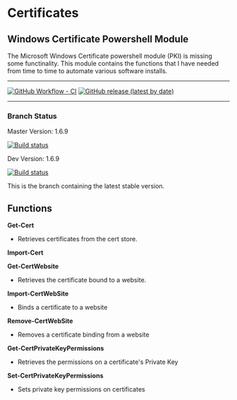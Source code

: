 # Certificates

## Windows Certificate Powershell Module

The Microsoft Windows Certificate powershell module (PKI) is missing some functinality.  This module contains the functions that I have needed from time to time to automate various software installs.

---

[![GitHub Workflow - CI](https://github.com/jeffbuenting/Certificates/workflows/test-action/badge.svg)](https://github.com/jeffbuenting/Certificates/actions?workflow=test-action)
[![GitHub release (latest by date)](https://img.shields.io/github/v/release/jeffbuenting/Certificates)](https://github.com/jeffbuenting/Certificates/releases/latest)

---

### Branch Status

Master Version: 1.6.9

[![Build status](https://ci.appveyor.com/api/projects/status/0upkoy1odny5totn/branch/master?svg=true)](https://ci.appveyor.com/project/jeffbuenting/certificates/branch/master)

Dev Version: 1.6.9

[![Build status](https://ci.appveyor.com/api/projects/status/0upkoy1odny5totn/branch/master?svg=true)](https://ci.appveyor.com/project/jeffbuenting/certificates/branch/dev)

This is the branch containing the latest stable version.

## Functions

**Get-Cert**                              
  - Retrieves certificates from the cert store.
  
**Import-Cert**

**Get-CertWebsite**
  - Retrieves the certificate bound to a website.
  
**Import-CertWebSite**
  - Binds a certificate to a website
  
**Remove-CertWebSite**
  - Removes a certificate binding from a website
  
**Get-CertPrivateKeyPermissions**
  - Retrieves the permissions on a certificate's Private Key
  
**Set-CertPrivateKeyPermissions**
  - Sets private key permissions on certificates

